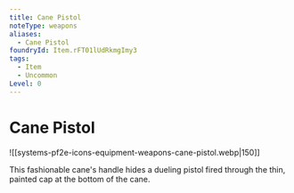 ```yaml
---
title: Cane Pistol
noteType: weapons
aliases:
  - Cane Pistol
foundryId: Item.rFT01lUdRkmgImy3
tags:
  - Item
  - Uncommon
Level: 0
---
```


# Cane Pistol
![[systems-pf2e-icons-equipment-weapons-cane-pistol.webp|150]]

This fashionable cane's handle hides a dueling pistol fired through the thin, painted cap at the bottom of the cane.
